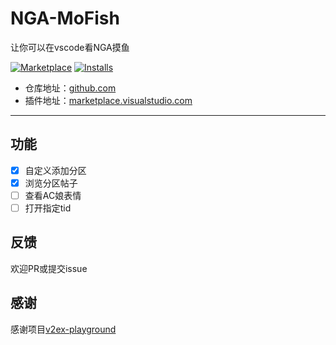 # NGA-MoFish

让你可以在vscode看NGA摸鱼

[![Marketplace](https://img.shields.io/visual-studio-marketplace/v/DarrenB.nga-mofish.svg?label=Marketplace&style=for-the-badge&logo=visual-studio-code)](https://marketplace.visualstudio.com/items?itemName=DarrenB.nga-mofish)
[![Installs](https://img.shields.io/visual-studio-marketplace/i/DarrenB.nga-mofish.svg?style=for-the-badge)](https://marketplace.visualstudio.com/items?itemName=DarrenB.nga-mofish)

- 仓库地址：[github.com](https://github.com/DarrenIce/NGA-MoFish)
- 插件地址：[marketplace.visualstudio.com](https://marketplace.visualstudio.com/items?itemName=DarrenB.nga-mofish)

---

## 功能

- [x] 自定义添加分区
- [x] 浏览分区帖子
- [ ] 查看AC娘表情
- [ ] 打开指定tid

## 反馈

欢迎PR或提交issue

## 感谢

感谢项目[v2ex-playground](https://github.com/chaselen/v2ex-playground)